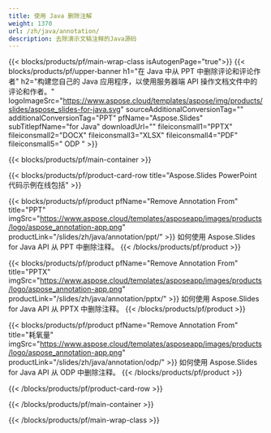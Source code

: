 ```yaml
---
title: 使用 Java 删除注解
weight: 1370
url: /zh/java/annotation/
description: 去除演示文稿注释的Java源码
---
```


{{< blocks/products/pf/main-wrap-class isAutogenPage="true">}}
{{< blocks/products/pf/upper-banner h1="在 Java 中从 PPT 中删除评论和评论作者" h2="构建您自己的 Java 应用程序，以使用服务器端 API 操作文档文件中的评论和作者。" logoImageSrc="https://www.aspose.cloud/templates/aspose/img/products/slides/aspose_slides-for-java.svg" sourceAdditionalConversionTag="" additionalConversionTag="PPT" pfName="Aspose.Slides" subTitlepfName="for Java" downloadUrl="" fileiconsmall1="PPTX" fileiconsmall2="DOCX" fileiconsmall3="XLSX" fileiconsmall4="PDF" fileiconsmall5=" ODP " >}}

{{< blocks/products/pf/main-container >}}

{{< blocks/products/pf/product-card-row title="Aspose.Slides PowerPoint 代码示例在线包括" >}}

{{< blocks/products/pf/product pfName="Remove Annotation From" title="PPT" imgSrc="https://www.aspose.cloud/templates/asposeapp/images/products/logo/aspose_annotation-app.png" productLink="/slides/zh/java/annotation/ppt/" >}}
如何使用 Aspose.Slides for Java API 从 PPT 中删除注释。
{{< /blocks/products/pf/product >}}

{{< blocks/products/pf/product pfName="Remove Annotation From" title="PPTX" imgSrc="https://www.aspose.cloud/templates/asposeapp/images/products/logo/aspose_annotation-app.png" productLink="/slides/zh/java/annotation/pptx/" >}}
如何使用 Aspose.Slides for Java API 从 PPTX 中删除注释。
{{< /blocks/products/pf/product >}}

{{< blocks/products/pf/product pfName="Remove Annotation From" title="耗氧量" imgSrc="https://www.aspose.cloud/templates/asposeapp/images/products/logo/aspose_annotation-app.png" productLink="/slides/zh/java/annotation/odp/" >}}
如何使用 Aspose.Slides for Java API 从 ODP 中删除注释。
{{< /blocks/products/pf/product >}}

{{< /blocks/products/pf/product-card-row >}}

{{< /blocks/products/pf/main-container >}}
    
{{< /blocks/products/pf/main-wrap-class >}}